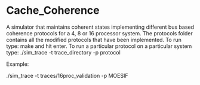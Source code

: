 # Cache_Coherence
A simulator that maintains coherent states implementing different bus based coherence protocols for a 4, 8 or 16 processor system.
The protocols folder contains all the modified protocols that have been implemented.
To run type: make and hit enter.
To run a particular protocol on a particular system type:
./sim_trace  -t trace_directory  -p protocol

Example:

./sim_trace -t traces/16proc_validation -p MOESIF

